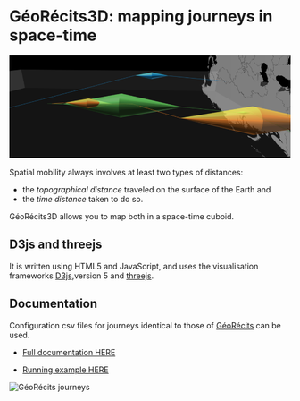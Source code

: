 # GéoRécits3D: mapping journeys in space-time

![GéoRécits journeys](img/space-time-prism3d.png)

Spatial mobility always involves at least two types of distances:

- the _topographical distance_ traveled on the surface of the Earth and
- the _time distance_ taken to do so.

GéoRécits3D allows you to map both in a space-time cuboid. 

## D3js and threejs

It is written using HTML5 and JavaScript, and uses the visualisation frameworks [D3js](https://github.com/d3/d3),version 5 and [threejs](https://github.com/mrdoob/three.js).

## Documentation

Configuration csv files for journeys identical to those of [GéoRécits](https://github.com/aourednik/georecits) can be used.

- [Full documentation HERE](https://ourednik.info/georecits3d/)

- [Running example HERE](https://ourednik.info/georecits3d/v01/)

![GéoRécits journeys](img/georecits3d.gif)
